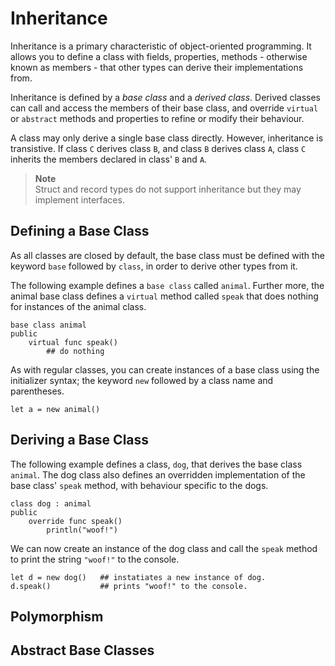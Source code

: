 # Inheritance

Inheritance is a primary characteristic of object-oriented programming. It allows you to define a class with fields, properties, methods - otherwise known as members - that other types can derive their implementations from.

Inheritance is defined by a _base class_ and a _derived class_. Derived classes can call and access the members of their base class, and override `virtual` or `abstract` methods and properties to refine or modify their behaviour.

A class may only derive a single base class directly. However, inheritance is transistive. If class `C` derives class `B`, and class `B` derives class `A`, class `C` inherits the members declared in class' `B` and `A`.

> **Note** <br> Struct and record types do not support inheritance but they may implement interfaces.

## Defining a Base Class

As all classes are closed by default, the base class must be defined with the keyword `base` followed by `class`, in order to derive other types from it.

The following example defines a `base class` called `animal`. Further more, the animal base class defines a `virtual` method called `speak` that does nothing for instances of the animal class.

```rush
base class animal
public
	virtual func speak()
		## do nothing
```

As with regular classes, you can create instances of a base class using the initializer syntax; the keyword `new` followed by a class name and parentheses.

```rush
let a = new animal()
```

## Deriving a Base Class

The following example defines a class, `dog`, that derives the base class `animal`. The dog class also defines an overridden implementation of the base class' `speak` method, with behaviour specific to the dogs.

```rush
class dog : animal
public
	override func speak()
		println("woof!")
```

We can now create an instance of the dog class and call the `speak` method to print the string `"woof!"` to the console.

```rush
let d = new dog()	## instatiates a new instance of dog.
d.speak() 			## prints "woof!" to the console.
```

## Polymorphism



## Abstract Base Classes